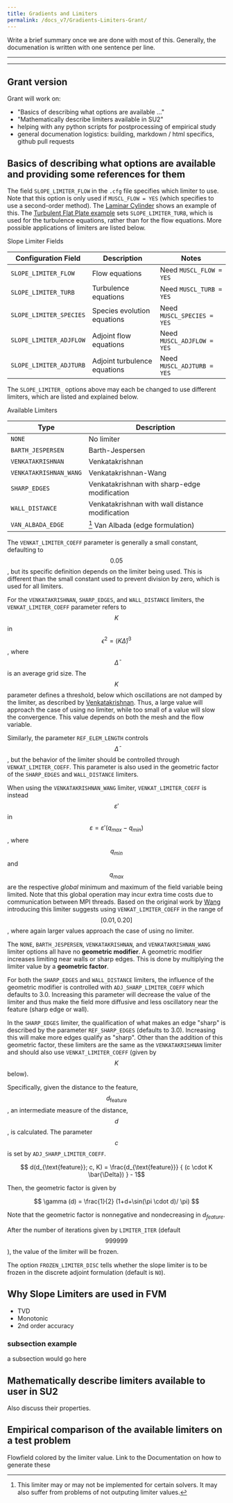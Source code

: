 ```yaml
---
title: Gradients and Limiters
permalink: /docs_v7/Gradients-Limiters-Grant/
---
```


Write a brief summary once we are done with most of this.
Generally, the documenation is written with one sentence per line.

---


---
## Grant version
Grant will work on:
* "Basics of describing what options are available ..." 
* "Mathematically describe limiters available in SU2"
* helping with any python scripts for postprocessing of empirical study
* general documenation logistics: building, markdown / html specifics, github pull requests

## Basics of describing what options are available and providing some references for them
<!-- Also we assume that the user will know the theory, and that they are just looking for the limiters that are available in SU2 first. -->


The field `SLOPE_LIMITER_FLOW` in the `.cfg` file specifies which limiter to use. Note that this option is only used if `MUSCL_FLOW = YES` (which specifies to use a second-order method).
The [Laminar Cylinder](https://su2code.github.io/tutorials/Laminar_Cylinder/) shows an example of this.
The [Turbulent Flat Plate example](https://su2code.github.io/tutorials/Turbulent_Flat_Plate/) sets `SLOPE_LIMITER_TURB`, which is used for the turbulence equations, rather than for the flow equations.
More possible applications of limiters are listed below.

<!-- Do I need this as a title? -->
Slope Limiter Fields

| Configuration Field | Description | Notes |
| --- | --- | --- |
| `SLOPE_LIMITER_FLOW` | Flow equations | Need `MUSCL_FLOW = YES` |
| `SLOPE_LIMITER_TURB` | Turbulence equations | Need `MUSCL_TURB = YES` |
| `SLOPE_LIMITER_SPECIES` | Species evolution equations | Need `MUSCL_SPECIES = YES` |
| `SLOPE_LIMITER_ADJFLOW` | Adjoint flow equations | Need `MUSCL_ADJFLOW = YES` |
| `SLOPE_LIMITER_ADJTURB` | Adjoint turbulence equations | Need `MUSCL_ADJTURB = YES` |


<!-- 
CLimiterDetails.hpp:
computeLimiters.hpp uses computeLimiters_impl.hpp and really just sets the limiter
computeLimiters_impl.hpp passes computation of field values (cell averages), gradients, and  to the limiter

also check out
computeGradientsGreenGauss.hpp

 -->

The `SLOPE_LIMITER_` options above may each be changed to use different limiters, which are listed and explained below.


Available Limiters

| Type | Description |
| --- | --- |
| `NONE`                  | No limiter                                      |
| `BARTH_JESPERSEN`       | Barth-Jespersen                                 |
| `VENKATAKRISHNAN`       | Venkatakrishnan                                 |
| `VENKATAKRISHNAN_WANG`  | Venkatakrishnan-Wang                            |
| `SHARP_EDGES`           | Venkatakrishnan with sharp-edge modification    |
| `WALL_DISTANCE`         | Venkatakrishnan with wall distance modification |
| `VAN_ALBADA_EDGE`       |  [^1] Van Albada (edge formulation)             |


[^1]: This limiter may or may not be implemented for certain solvers. It may also suffer from problems of not outputing limiter values.
<!-- TODO: Kal, maybe clarify / add some details to the above? -->


The `VENKAT_LIMITER_COEFF` parameter is generally a small constant, defaulting to $$0.05$$, but its specific definition depends on the limiter being used.
This is different than the small constant used to prevent division by zero, which is used for all limiters.

For the `VENKATAKRISHNAN`, `SHARP_EDGES`, and `WALL_DISTANCE` limiters, the `VENKAT_LIMITER_COEFF` parameter refers to $$K$$ in $$\epsilon^2=\left(K\bar{\Delta} \right)^3$$, where $$\bar{\Delta}$$ is an average grid size.
The $$K$$ parameter defines a threshold, below which oscillations are not damped by the limiter, as described by [Venkatakrishnan](https://doi.org/10.1006/jcph.1995.1084).
Thus, a large value will approach the case of using no limiter, while too small of a value will slow the convergence.
This value depends on both the mesh and the flow variable.
<!-- maybe change wording from flow variable to "field variable being limited" -->

<!-- ??? should this section be included ??? -->
<!-- so, \bar{\Delta} is actually config.GetRefElemLength(), which refers to RefElemLength -->
Similarly, the parameter `REF_ELEM_LENGTH` controls $$\bar{\Delta}$$, but the behavior of the limiter should be controlled through `VENKAT_LIMITER_COEFF`.
This parameter is also used in the geometric factor of the `SHARP_EDGES` and `WALL_DISTANCE` limiters.

When using the `VENKATAKRISHNAN_WANG` limiter, `VENKAT_LIMITER_COEFF` is instead $$\varepsilon '$$ in $$\varepsilon = \varepsilon ' (q_{max} - q_{min})$$, where $$q_{min}$$ and $$q_{max}$$ are the respective *global* minimum and maximum of the field variable being limited.
Note that this global operation may incur extra time costs due to communication between MPI threads.
Based on the original work by [Wang](https://doi.org/10.2514/6.1996-2091) introducing this limiter suggests using `VENKAT_LIMITER_COEFF` in the range of $$[0.01, 0.20]$$, where again larger values approach the case of using no limiter.

The `NONE`, `BARTH_JESPERSEN`, `VENKATAKRISHNAN`, and `VENKATAKRISHNAN_WANG` limiter options all have no **geometric modifier**.
A geometric modifier increases limiting near walls or sharp edges. This is done by multiplying the limiter value by a **geometric factor**. 

For both the `SHARP_EDGES` and `WALL_DISTANCE` limiters, the influence of the geometric modifier is controlled with `ADJ_SHARP_LIMITER_COEFF` which defaults to 3.0.
Increasing this parameter will decrease the value of the limiter and thus make the field more diffusive and less oscillatory near the feature (sharp edge or wall).

In the `SHARP_EDGES` limiter, the qualification of what makes an edge "sharp" is described by the parameter `REF_SHARP_EDGES` (defaults to 3.0). Increasing this will make more edges qualify as "sharp".
Other than the addition of this geometric factor, these limiters are the same as the `VENKATAKRISHNAN` limiter and should also use `VENKAT_LIMITER_COEFF` (given by $$K$$ below).

<!-- ??? Are these limiters  only for adjoints???!!! -->

Specifically, given the distance to the feature, $$d_{\text{feature}}$$, an intermediate measure of the distance, $$d$$, is calculated. The parameter $$c$$ is set by `ADJ_SHARP_LIMITER_COEFF`.

$$ d(d_{\text{feature}}; c, K) = \frac{d_{\text{feature}}} { (c \cdot K \bar{\Delta}) } - 1$$

Then, the geometric factor is given by

$$ \gamma (d) = \frac{1}{2} (1+d+\sin(\pi \cdot d)/ \pi) $$

Note that the geometric factor is nonnegative and nondecreasing in $d_{feature}$.


<!-- Maybe missing some subsection / transitions here. -->

<!-- Maybe a better way to word this. -->
After the number of iterations given by `LIMITER_ITER` (default $$999999$$), the value of the limiter will be frozen.


The option `FROZEN_LIMITER_DISC` tells whether the slope limiter is to be frozen in the discrete adjoint formulation (default is `NO`).

 
<!-- We can specify which limiters are applied through the fields
constexpr size_t MAXNVAR = 32; -->
<!-- 
Should I mention some possible errors

SU2_MPI::Error("Too many dimensions to compute limiters.", CURRENT_FUNCTION);
SU2_MPI::Error("Unknown limiter type.", CURRENT_FUNCTION);

  constexpr size_t MAXNVAR = 32;

  if (varEnd > MAXNVAR)
    SU2_MPI::Error("Number of variables is too large, increase MAXNVAR.", CURRENT_FUNCTION);

 -->

## Why Slope Limiters are used in FVM
* TVD
* Monotonic
* 2nd order accuracy


### subsection example
a subsection would go here

## Mathematically describe limiters available to user in SU2
Also discuss their properties.

<!-- We need to first figure out what is going on with:
1) venkatFunction, missing '2'
2) Barth-Jespersen using venkatFunction and not non-smooth min/max
3) Van Albada... just... what?
 -->

<!-- TODO: Kal and Grant need to resolve notation, ex: k vs. K -->

## Empirical comparison of the available limiters on a test problem
Flowfield colored by the limiter value.
Link to the Documentation on how to generate these